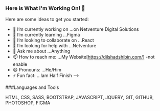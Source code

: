 ### Here is What  I'm Working On! 👋


Here are some ideas to get you started:

- 🔭 I’m currently working on ...on Netventure Digital Solutions
- 🌱 I’m currently learning ...Figma
- 👯 I’m looking to collaborate on ...React
- 🤔 I’m looking for help with ...Netventure
- 💬 Ask me about ...Anything
- 📫 How to reach me: ...My Website[https://dilshadshibin.com/] -not enable
- 😄 Pronouns: ...He/Him
- ⚡ Fun fact: ...Iam Half Finish
-->

###Languages and Tools

HTML, CSS, SASS, BOOTSTRAP, JAVASCRIPT, JQUERY, GIT, GITHUB, PHOTOSHOP, FIGMA
